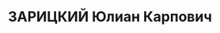 ---
title: ЗАРИЦКИЙ Юлиан Карпович
description: "народився 1901, Одеська обл., с. Тернувате Кривоозерського р-ну, українець,\
  \ із селян, освіта вища, \n  прож. Одеська обл., с. Тернувате Кривоозерського р-ну.\
  \ Не працював \n  Заарештований 16.02.1946 р. \n  Постановою Особливої наради при\
  \ МДБ СРСР від 30.11.1946 р. засуджений до 10 років ув’язнення у ВТТ. Покарання\
  \ відбував у Півзалдортабі МВС СРСР. Подальша доля невідома \n  Реабілітований у\
  \ 1990 р."
---